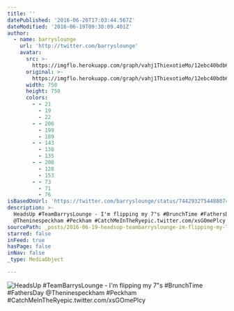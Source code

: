 ```yaml
---
title: ''
datePublished: '2016-06-26T17:03:44.567Z'
dateModified: '2016-06-19T09:38:09.401Z'
author:
  - name: barryslounge
    url: 'http://twitter.com/barryslounge'
    avatar:
      src: >-
        https://imgflo.herokuapp.com/graph/vahj1ThiexotieMo/12ebc40bdb633f5d404b7eb3edf7a3f1/noop.jpg?input=https%3A%2F%2Fpbs.twimg.com%2Fmedia%2FClRCxp3XEAA0ZMZ.jpg%3Alarge
      original: >-
        https://imgflo.herokuapp.com/graph/vahj1ThiexotieMo/12ebc40bdb633f5d404b7eb3edf7a3f1/noop.jpg?input=https%3A%2F%2Fpbs.twimg.com%2Fmedia%2FClRCxp3XEAA0ZMZ.jpg%3Alarge
      width: 750
      height: 750
      colors:
        - - 21
          - 19
          - 22
        - - 206
          - 199
          - 189
        - - 143
          - 138
          - 135
        - - 208
          - 128
          - 153
        - - 73
          - 71
          - 76
isBasedOnUrl: 'https://twitter.com/barryslounge/status/744293275448807424'
description: >-
  HeadsUp #TeamBarrysLounge - I'm flipping my 7"s #BrunchTime #FathersDay
  @Theninespeckham #Peckham #CatchMeInTheRyepic.twitter.com/xsGOmePlcy
sourcePath: _posts/2016-06-19-headsup-teambarryslounge-im-flipping-my-7s-brunchtime.md
starred: false
inFeed: true
hasPage: false
inNav: false
_type: MediaObject

---
```

![HeadsUp #TeamBarrysLounge - I'm flipping my 7"s #BrunchTime #FathersDay @Theninespeckham #Peckham #CatchMeInTheRyepic.twitter.com/xsGOmePlcy](https://pbs.twimg.com/media/ClRCxp3XEAA0ZMZ.jpg:large)